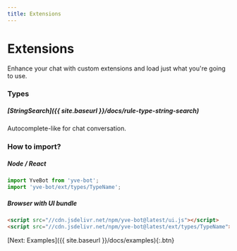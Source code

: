 ```yaml
---
title: Extensions
---
```


# Extensions

Enhance your chat with custom extensions and load just what you're going to use.

### Types

##### [StringSearch]({{ site.baseurl }}/docs/rule-type-string-search)

Autocomplete-like for chat conversation.


### How to import?

##### Node / React
```javascript
import YveBot from 'yve-bot';
import 'yve-bot/ext/types/TypeName';
```

##### Browser with UI bundle
```html
<script src="//cdn.jsdelivr.net/npm/yve-bot@latest/ui.js"></script>
<script src="//cdn.jsdelivr.net/npm/yve-bot@latest/ext/types/TypeName"></script>
```



[Next: Examples]({{ site.baseurl }}/docs/examples){:.btn}
